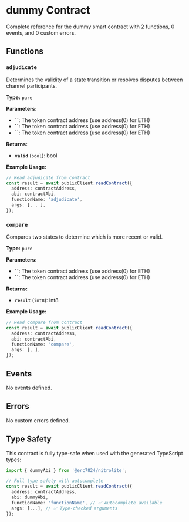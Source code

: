 # dummy Contract

Complete reference for the dummy smart contract with 2 functions, 0 events, and 0 custom errors.

## Functions

### `adjudicate`

Determines the validity of a state transition or resolves disputes between channel participants.

**Type:** `pure`

**Parameters:**
- **``**: The token contract address (use address(0) for ETH)
- **``**: The token contract address (use address(0) for ETH)
- **``**: The token contract address (use address(0) for ETH)

**Returns:**
- **`valid`** (`bool`): bool

**Example Usage:**

```typescript
// Read adjudicate from contract
const result = await publicClient.readContract({
  address: contractAddress,
  abi: contractAbi,
  functionName: 'adjudicate',
  args: [, , ],
});
```

### `compare`

Compares two states to determine which is more recent or valid.

**Type:** `pure`

**Parameters:**
- **``**: The token contract address (use address(0) for ETH)
- **``**: The token contract address (use address(0) for ETH)

**Returns:**
- **`result`** (`int8`): int8

**Example Usage:**

```typescript
// Read compare from contract
const result = await publicClient.readContract({
  address: contractAddress,
  abi: contractAbi,
  functionName: 'compare',
  args: [, ],
});
```

## Events

No events defined.
## Errors

No custom errors defined.
## Type Safety

This contract is fully type-safe when used with the generated TypeScript types:

```typescript
import { dummyAbi } from '@erc7824/nitrolite';

// Full type safety with autocomplete
const result = await publicClient.readContract({
  address: contractAddress,
  abi: dummyAbi,
  functionName: 'functionName', // ✅ Autocomplete available
  args: [...], // ✅ Type-checked arguments
});
```

